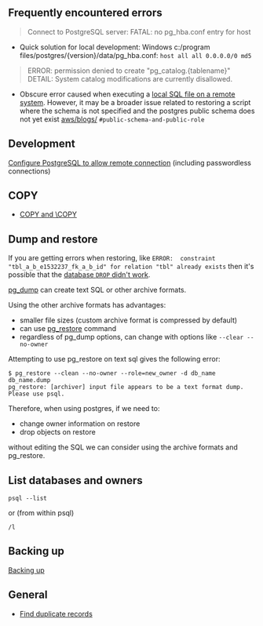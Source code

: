 ## Frequently encountered errors

> Connect to PostgreSQL server: FATAL: no pg_hba.conf entry for host

- Quick solution for local development: Windows c:/program files/postgres/{version}/data/pg_hba.conf: `host all all 0.0.0.0/0 md5`

> ERROR: permission denied to create "pg_catalog.{tablename}" DETAIL: System catalog modifications are currently disallowed.

- Obscure error caused when executing a [local SQL file on a remote system](https://dba.stackexchange.com/a/133630). However, it may be a broader issue related to restoring a script where the schema is not specified and the postgres public schema does not yet exist [aws/blogs/](https://aws.amazon.com/blogs/database/managing-postgresql-users-and-roles/) `#public-schema-and-public-role`

## Development

[Configure PostgreSQL to allow remote connection](https://blog.bigbinary.com/2016/01/23/configure-postgresql-to-allow-remote-connection.html) (including passwordless connections)

## COPY

- [COPY and \COPY](https://ieftimov.com/post/postgresql-copy/)

## Dump and restore

If you are getting errors when restoring, like `ERROR:  constraint "tbl_a_b_e1532237_fk_a_b_id" for relation "tbl" already exists` then it's possible that the [database `DROP` didn't work](https://stackoverflow.com/a/52443294/).

[pg_dump](https://www.postgresql.org/docs/9.2/static/app-pgdump.html) can create text SQL or other archive formats.

Using the other archive formats has advantages:

* smaller file sizes (custom archive format is compressed by default)
* can use [pg_restore](https://www.postgresql.org/docs/9.2/static/app-pgrestore.html) command
* regardless of pg_dump options, can change with options like `--clear --no-owner`

Attempting to use pg_restore on text sql gives the following error:

    $ pg_restore --clean --no-owner --role=new_owner -d db_name db_name.dump
    pg_restore: [archiver] input file appears to be a text format dump. Please use psql.


Therefore, when using postgres, if we need to:

* change owner information on restore
* drop objects on restore

without editing the SQL we can consider using the archive formats and pg_restore.

## List databases and owners

    psql --list

or (from within psql)

    /l

## Backing up

[Backing up](https://www.digitalocean.com/community/tutorials/how-to-backup-postgresql-databases-on-an-ubuntu-vps)

## General

- [Find duplicate records](https://stackoverflow.com/questions/28156795/how-to-find-duplicate-records-in-postgresql)

